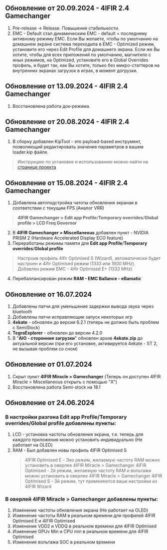 ## Обновление от 20.09.2024 - 4IFIR 2.4 Gamechanger
1. Pre-release -> Release. Повышение стабильности.
2. EMC - Default стал динамическим EMC - default = последнему активному режиму EMC. Если Вы желаете, чтобы по умолчанию на домашнем экране система переходила в EMC - Optimized режим, установите его через Edit Profile для домашнего экрана. Если же Вы хотите, чтобы для всех приложений по умолчанию, магнитило с иных режимов, на Optimized, установите его в Global Overrides профиль, и будет так, как Вы хотите, только без микро-статтеров на внутренних экранах загрузок в играх, в момент догрузки.  

## Обновление от 13.09.2024 - 4IFIR 2.4 Gamechanger
1.  Восстановлена работа док-режима.  

## Обновление от 20.08.2024 - 4IFIR 2.4 Gamechanger
1.  В сборку добавлен KipTool - это payload-based инструмент, позволяющий редактировать значение параметров в вашем loader.kip файле.  
>Инструкцию по установке и использованию можно найти на [странице проекта](https://github.com/kawaii-flesh/KipTool)

## Обновление от 15.08.2024 - 4IFIR 2.4 Gamechanger
1.  Добавлена автоподстройка чатоты обновления экраная в соответствии с текущим FPS (Аналог VRR)
> **4IFIR Gamechanger > Edit app Profile**/**Temporary overrides**/**Global profile > LCD Freq Governor**
2.  В **4IFIR Gamechanger > Miscellaneous** добавлен пункт - NVIDIA PRISM 2 (Hardware Accelerated Display ECO feature)
3.  Переработаны режимы памяти для **Edit app Profile**/**Temporary overrides**/**Global profile**
>Настроив профиль 4ifir Optimised S (Wizard), автоматически будет настроен и 4ifir Optimised режим (1333 или 1600 MHz).  
>Добавлен режим EMC - 4ifir Optimised E+ (1333 MHz)
4.  Перебаллансирован режим **RAM - EMC Ballance - eBamatic**  

## Обновление от 16.07.2024 
1.  Добавлены патчи для уменьшения задержки вывода звука через bluetooth
2.  Добавлены патчи исправляющие запуск некоторых игр
3.  **4ekate** - обновлен до версии  6.2.1 (теперь не должно быть проблем с SemiStock)
4.  **TegraExplorer** - обновлен до версии  4.2.0
5.  В "**AIO - сторонние загрузки**" обновлен архив **4ekate.zip** до актуальной версии (при его установке, активируется 4ekate - ST 2, не вызывая проблем со сном)

## Обновление от 01.07.2024    
1.  Скрыт пункт **4IFIR Miracle > Gamechanger** (Теперь он доступен 4IFIR Miracle > Miscellaneous открыть с помощью "Х")  
2.  Восстановлена работа Semi-stock на 18.1

## Обновление от 24.06.2024  

### В настройки разгона **Edit app Profile**/**Temporary overrides**/**Global profile** добавлены пункты:
1. LCD - установка частоты обновления экрана, т.е. теперь для каждого приложения можно установить индивидуально (Не работает на OLED)
2. RAM - Был добавлен новы профиль 4IFIR Optimised S
   >4IFIR Optimised E - Эко режим, желаемую частоту RAM можно установить в оверлее 4IFIR Miracle > Gamechanger
   >4IFIR Optimised - 2й режим, желаемую частоту RAM и вольтажи можно установить в оверлее 4IFIR Miracle > Gamechanger
   >4IFIR Optimised S - 3й режим, тут применяются ваши настройки из 4IFIR Wizard
   
### В оверлей **4IFIR Miracle > Gamechanger** добавлены пункты:  
1. Изменение частоты обновления экрана (Не работает на OLED)
2. Изменение частоты RAM в реальном времени для профилей 4IFIR Optimised E и 4IFIR Optimised
3. Изменение VDD2 и VDDQ в реальном времени для 4IFIR Optimised
4. Изменение GPUv Min и CPU min в реальном времени для 4IFIR Optimised
5. Изменение вольтажа SOC в реальном времени
